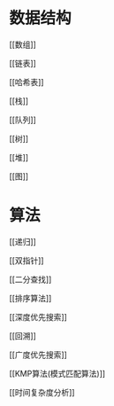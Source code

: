 # 数据结构

[[数组]]

[[链表]]

[[哈希表]]

[[栈]]

[[队列]]

[[树]]

[[堆]]

[[图]]

# 算法

[[递归]]

[[双指针]]

[[二分查找]]

[[排序算法]]

[[深度优先搜索]]

[[回溯]]

[[广度优先搜索]]

[[KMP算法(模式匹配算法)]]

[[时间复杂度分析]]